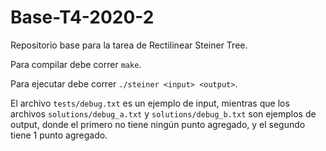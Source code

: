 # Base-T4-2020-2
Repositorio base para la tarea de Rectilinear Steiner Tree.

Para compilar debe correr `make`.

Para ejecutar debe correr `./steiner <input> <output>`.

El archivo `tests/debug.txt` es un ejemplo de input, mientras que los archivos `solutions/debug_a.txt` y `solutions/debug_b.txt` son ejemplos de output, donde el primero no tiene ningún punto agregado, y el segundo tiene 1 punto agregado.
